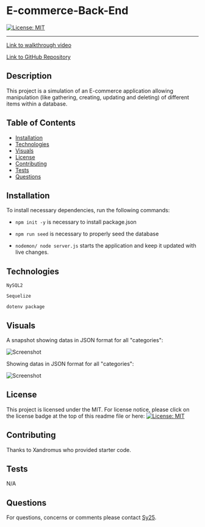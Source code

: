 # E-commerce-Back-End


[![License: MIT](https://img.shields.io/badge/License-MIT-yellow.svg)](https://opensource.org/licenses/MIT)

---


[Link to walkthrough video](https://drive.google.com/file/d/1OnO4L_Km3rPlxmNyU1Drdl1yxaDGvHS-/view)


[Link to GitHub Repository](https://github.com/Saidou25/E-commerce-Back-End.git)

## Description

This project is a simulation of an E-commerce application allowing manipulation (like gathering, creating, updating and deleting) of different items within a database.  

## Table of Contents

* [Installation](#installation)
* [Technologies](#technologies)
* [Visuals](#visuals)
* [License](#license)
* [Contributing](#contributing)
* [Tests](#tests)
* [Questions](#questions)


## Installation

To install necessary dependencies, run the following commands:

- ```npm init -y``` is necessary to install package.json

- ```npm run seed``` is necessary to properly seed the database

- ```nodemon/ node server.js``` starts the application and keep it updated with live changes.


## Technologies

```NySQL2```

```Sequelize```

```dotenv package```

## Visuals

A snapshot showing datas in JSON format for all "categories":

![Screenshot](public/images/getallcategories.png)

Showing datas in JSON format for all "categories":

![Screenshot](public/images/getallproducts.png)


## License

This project is licensed under the MIT. 
For license notice, please click on the license badge at the top of this readme file or here: [![License: MIT](https://img.shields.io/badge/License-MIT-yellow.svg)](https://opensource.org/licenses/MIT)

## Contributing

Thanks to Xandromus who provided starter code.

## Tests

N/A

## Questions

For questions, concerns or comments please contact [Sy25](https://github.com/Saidou25).